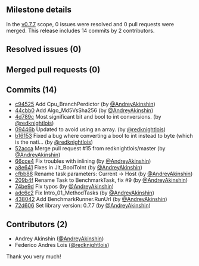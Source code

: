 ## Milestone details

In the [v0.7.7](https://github.com/dotnet/BenchmarkDotNet/issues?q=milestone:v0.7.7) scope, 
0 issues were resolved and 0 pull requests were merged.
This release includes 14 commits by 2 contributors.

## Resolved issues (0)


## Merged pull requests (0)


## Commits (14)

* [c94525](https://github.com/dotnet/BenchmarkDotNet/commit/c94525022406551aea7de0bade3f0f5597c6f7ae) Add Cpu_BranchPerdictor (by [@AndreyAkinshin](https://github.com/AndreyAkinshin))
* [44cbb0](https://github.com/dotnet/BenchmarkDotNet/commit/44cbb0a44a9a0495ac134c8cd238fb0d79373f0b) Add Algo_Md5VsSha256 (by [@AndreyAkinshin](https://github.com/AndreyAkinshin))
* [4d789c](https://github.com/dotnet/BenchmarkDotNet/commit/4d789cf3efccdf99fd6507e83422df4dc47e1db1) Most significant bit and bool to int conversions. (by [@redknightlois](https://github.com/redknightlois))
* [09446b](https://github.com/dotnet/BenchmarkDotNet/commit/09446bc672c443f375eed3996ae37e0c2390c6e2) Updated to avoid using an array. (by [@redknightlois](https://github.com/redknightlois))
* [b16153](https://github.com/dotnet/BenchmarkDotNet/commit/b16153dcf39713b5fd6f2e784a327d2fb48f990b) Fixed a bug where converting a bool to int instead to byte (which is the nati... (by [@redknightlois](https://github.com/redknightlois))
* [52acca](https://github.com/dotnet/BenchmarkDotNet/commit/52acca1c5cc0cf7eb408c8ccb4223c2973ba8fe2) Merge pull request #15 from redknightlois/master (by [@AndreyAkinshin](https://github.com/AndreyAkinshin))
* [66cce4](https://github.com/dotnet/BenchmarkDotNet/commit/66cce477d016979cde3203d5f7125710cffdf4a4) Fix troubles with inlining (by [@AndreyAkinshin](https://github.com/AndreyAkinshin))
* [a8e641](https://github.com/dotnet/BenchmarkDotNet/commit/a8e6411c47ed65dcd122155efbe9b56df158a245) Fixes in Jit_BoolToInt (by [@AndreyAkinshin](https://github.com/AndreyAkinshin))
* [cfbb88](https://github.com/dotnet/BenchmarkDotNet/commit/cfbb88bbd8b9e8123718a610e21cda4191f5a26c) Rename task parameters: Current -> Host (by [@AndreyAkinshin](https://github.com/AndreyAkinshin))
* [209b4f](https://github.com/dotnet/BenchmarkDotNet/commit/209b4f429854bd884cc1c9e7605d4b3d02f6de53) Rename Task to BenchmarkTask, fix #9 (by [@AndreyAkinshin](https://github.com/AndreyAkinshin))
* [74be9d](https://github.com/dotnet/BenchmarkDotNet/commit/74be9dfe6954698447fffb0e835217a5728021fc) Fix typos (by [@AndreyAkinshin](https://github.com/AndreyAkinshin))
* [adc6c2](https://github.com/dotnet/BenchmarkDotNet/commit/adc6c232a2b12360282930f858965a864af68a4d) Fix Intro_01_MethodTasks (by [@AndreyAkinshin](https://github.com/AndreyAkinshin))
* [438042](https://github.com/dotnet/BenchmarkDotNet/commit/438042ca6b718ef1b9ac99f609632dd1007b8583) Add BenchmarkRunner.RunUrl (by [@AndreyAkinshin](https://github.com/AndreyAkinshin))
* [72d606](https://github.com/dotnet/BenchmarkDotNet/commit/72d606d2eae5a5b87372750438e3afc39bce38d1) Set library version: 0.7.7 (by [@AndreyAkinshin](https://github.com/AndreyAkinshin))

## Contributors (2)

* Andrey Akinshin ([@AndreyAkinshin](https://github.com/AndreyAkinshin))
* Federico Andres Lois ([@redknightlois](https://github.com/redknightlois))

Thank you very much!

